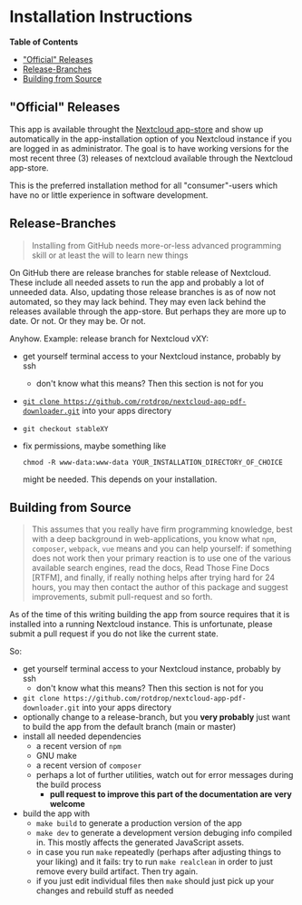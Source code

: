 # Installation Instructions

<!-- markdown-toc start - Don't edit this section. Run M-x markdown-toc-refresh-toc -->
**Table of Contents**

- ["Official" Releases](#official-releases)
- [Release-Branches](#release-branches)
- [Building from Source](#building-from-source)

<!-- markdown-toc end -->


## "Official" Releases

This app is available throught the
[Nextcloud app-store](https://apps.nextcloud.com/apps/pdf_downloader)
and show up automatically in the app-installation option of you
Nextcloud instance if you are logged in as administrator. The goal is
to have working versions for the most recent three (3) releases of
nextcloud available through the Nextcloud app-store.

This is the preferred installation method for all "consumer"-users
which have no or little experience in software development.

## Release-Branches

> Installing from GitHub needs more-or-less advanced programming skill
> or at least the will to learn new things

On GitHub there are release branches for stable release of
Nextcloud. These include all needed assets to run the app and probably
a lot of unneeded data. Also, updating those release branches is as of
now not automated, so they may lack behind. They may even lack behind
the releases available through the app-store. But perhaps they are
more up to date. Or not. Or they may be. Or not.

Anyhow. Example: release branch for Nextcloud vXY:

- get yourself terminal access to your Nextcloud instance, probably by ssh
  - don't know what this means? Then this section is not for you
- [`git clone https://github.com/rotdrop/nextcloud-app-pdf-downloader.git`](https://github.com/rotdrop/nextcloud-app-pdf-downloader.git) into your apps directory
- `git checkout stableXY`
- fix permissions, maybe something like

  `chmod -R www-data:www-data YOUR_INSTALLATION_DIRECTORY_OF_CHOICE`

  might be needed. This depends on your installation.

## Building from Source

> This assumes that you really have firm programming knowledge, best
> with a deep background in web-applications, you know what `npm`,
> `composer`, `webpack`, `vue` means and you can help yourself: if
> something does not work then your primary reaction is to use one of
> the various available search engines, read the docs, Read Those Fine
> Docs [RTFM], and finally, if really nothing helps after trying hard
> for 24 hours, you may then contact the author of this package and
> suggest improvements, submit pull-request and so forth.

As of the time of this writing building the app from source requires
that it is installed into a running Nextcloud instance. This is
unfortunate, please submit a pull request if you do not like the
current state.

So:

- get yourself terminal access to your Nextcloud instance, probably by ssh
  - don't know what this means? Then this section is not for you
- `git clone https://github.com/rotdrop/nextcloud-app-pdf-downloader.git` into your apps directory
- optionally change to a release-branch, but you **very probably**
  just want to build the app from the default branch (main or master)
- install all needed dependencies
  - a recent version of `npm`
  - GNU make
  - a recent version of `composer`
  - perhaps a lot of further utilities, watch out for error messages during the build process
    - **pull request to improve this part of the documentation are very welcome**
- build the app with
  - `make build` to generate a production version of the app
  - `make dev` to generate a development version debuging info
    compiled in. This mostly affects the generated JavaScript assets.
  - in case you run `make` repeatedly (perhaps after adjusting things
    to your liking) and it fails: try to run `make realclean` in order
    to just remove every build artifact. Then try again.
  - if you just edit individual files then `make` should just pick up
    your changes and rebuild stuff as needed
